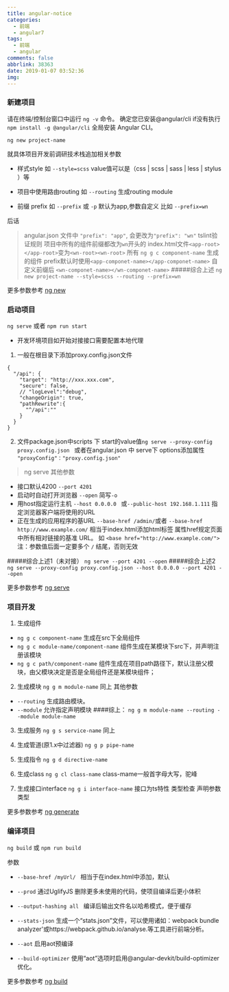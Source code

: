 ```yaml
---
title: angular-notice
categories:
  - 前端
  - angular7
tags:
  - 前端
  - angular
comments: false
abbrlink: 38363
date: 2019-01-07 03:52:36
img:
---
```


### 新建项目

请在终端/控制台窗口中运行  `ng -v` 命令。 确定您已安装@angular/cli
if没有执行 `npm install -g @angular/cli` 全局安装 Angular CLI。

```
ng new project-name 
```
就具体项目开发前调研技术栈追加相关参数

* 样式style 如 ` --style=scss `  value值可以是（css | scss | sass | less | stylus ）等

* 项目中使用路由routing 如 `--routing` 生成routing module

* 前缀 prefix 如 `--prefix` 或 `-p`  默认为app,参数自定义  比如 `--prefix=wn`

后话
> angular.json 文件中 `"prefix": "app"`, 会更改为`"prefix": "wn"`
>  tslint验证规则 项目中所有的组件前缀都改为`wn`开头的 index.html文件`<app-root></app-root>`变为`<wn-root><wn-root>` 
> 所有 `ng g c component-name` 生成的组件 prefix默认时使用`<app-componet-name></app-componet-name>` 自定义前缀后 `<wn-componet-name></wn-componet-name>`
#####综合上述 `ng new project-name --style=scss --routing --prefix=wn`

更多参数参考 [ng new](https://github.com/angular/angular-cli/wiki/new)


### 启动项目
`ng serve` 或者 `npm run start`

* 开发环境项目如开始对接接口需要配置本地代理 
1. 一般在根目录下添加proxy.config.json文件
```
{
  "/api": {
    "target": "http://xxx.xxx.com",
    "secure": false,
    // "logLevel":"debug",
    "changeOrigin": true,
    "pathRewrite":{
      "^/api":""
    }
  }
}
```
2. 文件package.json中scripts 下 start的value值`ng serve --proxy-config proxy.config.json `   或者在angular.json 中  serve下 options添加属性 ` "proxyConfig"："proxy.config.json"`

> ng serve 其他参数
* 接口默认4200 `--port 4201`
* 启动时自动打开浏览器 `--open` 简写`-o`
* 用host指定运行主机 `--host 0.0.0.0 ` 或`--public-host 192.168.1.111` 指定浏览器客户端将使用的URL
* 正在生成的应用程序的基URL `--base-href /admin/`或者 `--base-href http://www.example.com/`  相当于index.html添加<base>html标签  属性href规定页面中所有相对链接的基准 URL。 如 `<base href="http://www.example.com/">` 注：参数值后面一定要多个 `/` 结尾，否则无效

#####综合上述1（未对接） `ng serve --port 4201 --open`
#####综合上述2 `ng serve --proxy-config proxy.config.json --host 0.0.0.0 --port 4201 --open`

更多参数参考 [ng serve](https://github.com/angular/angular-cli/wiki/serve)


### 项目开发

1. 生成组件 
+ `ng g c component-name` 生成在src下全局组件
+ `ng g c module-name/component-name` 组件生成在某模块下src下，并声明注册该模块
+ `ng g c path/component-name` 组件生成在项目path路径下，默认注册父模块，由父模块决定是否是全局组件还是某模块组件；

2. 生成模块 `ng g m module-name` 同上
其他参数
+  `--routing` 生成路由模块。  
+ `--module` 允许指定声明模块
####综上： `ng g m module-name --routing --module module-name`

3. 生成服务 `ng g s service-name` 同上

4. 生成管道(原1.x中过滤器) `ng g p pipe-name`

5. 生成指令 `ng g d directive-name`

6. 生成class `ng g cl class-name` class-mame一般首字母大写，驼峰

7. 生成接口interface `ng g i interface-name` 接口为ts特性 类型检查 声明参数类型

更多参数参考 [ng generate](https://github.com/angular/angular-cli/wiki/generate)


### 编译项目
`ng build` 或 `npm run build`

参数
* `--base-href /myUrl/ ` 相当于在index.html中添加<base href="/myUrl/">，默认<base href="/">

* `--prod` 通过UglifyJS 删除更多未使用的代码，使项目编译后更小体积

* `--output-hashing all ` 编译后输出文件名以哈希模式，便于缓存

* `--stats-json` 生成一个“stats.json”文件，可以使用诸如：webpack bundle analyzer'或https://webpack.github.io/analyse.等工具进行前端分析。

* `--aot` 启用aot预编译
* `--build-optimizer` 使用“aot”选项时启用@angular-devkit/build-optimizer 优化。

更多参数参考 [ng build](https://github.com/angular/angular-cli/wiki/build) 